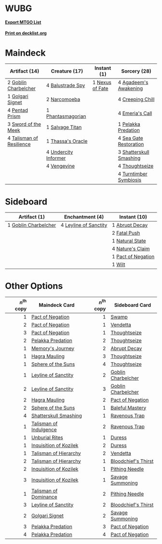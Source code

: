 # WUBG

#### [Export MTGO List](../collection/WUBG/WUBG.txt)
#### [Print on decklist.org](http://decklist.org/?deckmain=4%09Agadeem's%20Awakening%0A4%09Balustrade%20Spy%0A4%09Creeping%20Chill%0A4%09Emeria's%20Call%0A2%09Goblin%20Charbelcher%0A1%09Golgari%20Signet%0A2%09Narcomoeba%0A1%09Nexus%20of%20Fate%0A1%09Pelakka%20Predation%0A4%09Pentad%20Prism%0A1%09Phantasmagorian%0A1%09Salvage%20Titan%0A4%09Sea%20Gate%20Restoration%0A3%09Shatterskull%20Smashing%0A3%09Sword%20of%20the%20Meek%0A4%09Talisman%20of%20Resilience%0A1%09Thassa's%20Oracle%0A4%09Thoughtseize%0A4%09Turntimber%20Symbiosis%0A4%09Undercity%20Informer%0A4%09Vengevine&deckside=1%09Abrupt%20Decay%0A2%09Fatal%20Push%0A1%09Goblin%20Charbelcher%0A4%09Leyline%20of%20Sanctity%0A1%09Natural%20State%0A4%09Nature's%20Claim%0A1%09Pact%20of%20Negation%0A1%09Wilt)
# Maindeck

|                                           Artifact (14)                                           |                                         Creature (17)                                         |                                       Instant (1)                                        |                                           Sorcery (28)                                           |
|---------------------------------------------------------------------------------------------------|-----------------------------------------------------------------------------------------------|------------------------------------------------------------------------------------------|--------------------------------------------------------------------------------------------------|
|2 [Goblin Charbelcher](http://gatherer.wizards.com/Pages/Card/Details.aspx?multiverseid=438497)    |4 [Balustrade Spy](http://gatherer.wizards.com/Pages/Card/Details.aspx?multiverseid=366464)    |1 [Nexus of Fate](http://gatherer.wizards.com/Pages/Card/Details.aspx?multiverseid=450253)|4 [Agadeem's Awakening](http://gatherer.wizards.com/Pages/Card/Details.aspx?multiverseid=491723)  |
|1 [Golgari Signet](http://gatherer.wizards.com/Pages/Card/Details.aspx?multiverseid=405248)        |2 [Narcomoeba](http://gatherer.wizards.com/Pages/Card/Details.aspx?multiverseid=136140)        |                                                                                          |4 [Creeping Chill](http://gatherer.wizards.com/Pages/Card/Details.aspx?multiverseid=452816)       |
|4 [Pentad Prism](http://gatherer.wizards.com/Pages/Card/Details.aspx?multiverseid=72860)           |1 [Phantasmagorian](http://gatherer.wizards.com/Pages/Card/Details.aspx?multiverseid=124472)   |                                                                                          |4 [Emeria's Call](http://gatherer.wizards.com/Pages/Card/Details.aspx?multiverseid=491633)        |
|3 [Sword of the Meek](http://gatherer.wizards.com/Pages/Card/Details.aspx?multiverseid=126215)     |1 [Salvage Titan](http://gatherer.wizards.com/Pages/Card/Details.aspx?multiverseid=174900)     |                                                                                          |1 [Pelakka Predation](http://gatherer.wizards.com/Pages/Card/Details.aspx?multiverseid=491757)    |
|4 [Talisman of Resilience](http://gatherer.wizards.com/Pages/Card/Details.aspx?multiverseid=464183)|1 [Thassa's Oracle](http://gatherer.wizards.com/Pages/Card/Details.aspx?multiverseid=476324)   |                                                                                          |4 [Sea Gate Restoration](http://gatherer.wizards.com/Pages/Card/Details.aspx?multiverseid=491706) |
|                                                                                                   |4 [Undercity Informer](http://gatherer.wizards.com/Pages/Card/Details.aspx?multiverseid=366271)|                                                                                          |3 [Shatterskull Smashing](http://gatherer.wizards.com/Pages/Card/Details.aspx?multiverseid=491802)|
|                                                                                                   |4 [Vengevine](http://gatherer.wizards.com/Pages/Card/Details.aspx?multiverseid=457124)         |                                                                                          |4 [Thoughtseize](http://gatherer.wizards.com/Pages/Card/Details.aspx?multiverseid=438676)         |
|                                                                                                   |                                                                                               |                                                                                          |4 [Turntimber Symbiosis](http://gatherer.wizards.com/Pages/Card/Details.aspx?multiverseid=491864) |


# Sideboard

|                                         Artifact (1)                                          |                                        Enchantment (4)                                         |                                        Instant (10)                                         |
|-----------------------------------------------------------------------------------------------|------------------------------------------------------------------------------------------------|---------------------------------------------------------------------------------------------|
|1 [Goblin Charbelcher](http://gatherer.wizards.com/Pages/Card/Details.aspx?multiverseid=438497)|4 [Leyline of Sanctity](http://gatherer.wizards.com/Pages/Card/Details.aspx?multiverseid=204993)|1 [Abrupt Decay](http://gatherer.wizards.com/Pages/Card/Details.aspx?multiverseid=456061)    |
|                                                                                               |                                                                                                |2 [Fatal Push](http://gatherer.wizards.com/Pages/Card/Details.aspx?multiverseid=423724)      |
|                                                                                               |                                                                                                |1 [Natural State](http://gatherer.wizards.com/Pages/Card/Details.aspx?multiverseid=407646)   |
|                                                                                               |                                                                                                |4 [Nature's Claim](http://gatherer.wizards.com/Pages/Card/Details.aspx?multiverseid=382316)  |
|                                                                                               |                                                                                                |1 [Pact of Negation](http://gatherer.wizards.com/Pages/Card/Details.aspx?multiverseid=442057)|
|                                                                                               |                                                                                                |1 [Wilt](http://gatherer.wizards.com/Pages/Card/Details.aspx?multiverseid=479696)            |


# Other Options

|*n*<sup>th</sup> copy|                                          Maindeck Card                                          |*n*<sup>th</sup> copy|                                        Sideboard Card                                        |
|--------------------:|-------------------------------------------------------------------------------------------------|--------------------:|----------------------------------------------------------------------------------------------|
|                    1|[Pact of Negation](http://gatherer.wizards.com/Pages/Card/Details.aspx?multiverseid=442057)      |                    1|[Swamp](http://gatherer.wizards.com/Pages/Card/Details.aspx?multiverseid=439858)              |
|                    2|[Pact of Negation](http://gatherer.wizards.com/Pages/Card/Details.aspx?multiverseid=442057)      |                    1|[Vendetta](http://gatherer.wizards.com/Pages/Card/Details.aspx?multiverseid=19589)            |
|                    3|[Pact of Negation](http://gatherer.wizards.com/Pages/Card/Details.aspx?multiverseid=442057)      |                    1|[Thoughtseize](http://gatherer.wizards.com/Pages/Card/Details.aspx?multiverseid=438676)       |
|                    2|[Pelakka Predation](http://gatherer.wizards.com/Pages/Card/Details.aspx?multiverseid=491757)     |                    2|[Thoughtseize](http://gatherer.wizards.com/Pages/Card/Details.aspx?multiverseid=438676)       |
|                    1|[Memory's Journey](http://gatherer.wizards.com/Pages/Card/Details.aspx?multiverseid=254134)      |                    2|[Abrupt Decay](http://gatherer.wizards.com/Pages/Card/Details.aspx?multiverseid=456061)       |
|                    1|[Hagra Mauling](http://gatherer.wizards.com/Pages/Card/Details.aspx?multiverseid=491741)         |                    3|[Thoughtseize](http://gatherer.wizards.com/Pages/Card/Details.aspx?multiverseid=438676)       |
|                    1|[Sphere of the Suns](http://gatherer.wizards.com/Pages/Card/Details.aspx?multiverseid=213776)    |                    4|[Thoughtseize](http://gatherer.wizards.com/Pages/Card/Details.aspx?multiverseid=438676)       |
|                    1|[Leyline of Sanctity](http://gatherer.wizards.com/Pages/Card/Details.aspx?multiverseid=204993)   |                    2|[Goblin Charbelcher](http://gatherer.wizards.com/Pages/Card/Details.aspx?multiverseid=438497) |
|                    2|[Leyline of Sanctity](http://gatherer.wizards.com/Pages/Card/Details.aspx?multiverseid=204993)   |                    3|[Goblin Charbelcher](http://gatherer.wizards.com/Pages/Card/Details.aspx?multiverseid=438497) |
|                    2|[Hagra Mauling](http://gatherer.wizards.com/Pages/Card/Details.aspx?multiverseid=491741)         |                    2|[Pact of Negation](http://gatherer.wizards.com/Pages/Card/Details.aspx?multiverseid=442057)   |
|                    2|[Sphere of the Suns](http://gatherer.wizards.com/Pages/Card/Details.aspx?multiverseid=213776)    |                    1|[Baleful Mastery](http://gatherer.wizards.com/Pages/Card/Details.aspx?multiverseid=513541)    |
|                    4|[Shatterskull Smashing](http://gatherer.wizards.com/Pages/Card/Details.aspx?multiverseid=491802) |                    1|[Ravenous Trap](http://gatherer.wizards.com/Pages/Card/Details.aspx?multiverseid=197537)      |
|                    1|[Talisman of Indulgence](http://gatherer.wizards.com/Pages/Card/Details.aspx?multiverseid=430630)|                    2|[Ravenous Trap](http://gatherer.wizards.com/Pages/Card/Details.aspx?multiverseid=197537)      |
|                    1|[Unburial Rites](http://gatherer.wizards.com/Pages/Card/Details.aspx?multiverseid=227087)        |                    1|[Duress](http://gatherer.wizards.com/Pages/Card/Details.aspx?multiverseid=14557)              |
|                    1|[Inquisition of Kozilek](http://gatherer.wizards.com/Pages/Card/Details.aspx?multiverseid=416897)|                    2|[Duress](http://gatherer.wizards.com/Pages/Card/Details.aspx?multiverseid=14557)              |
|                    1|[Talisman of Hierarchy](http://gatherer.wizards.com/Pages/Card/Details.aspx?multiverseid=464182) |                    2|[Vendetta](http://gatherer.wizards.com/Pages/Card/Details.aspx?multiverseid=19589)            |
|                    2|[Talisman of Hierarchy](http://gatherer.wizards.com/Pages/Card/Details.aspx?multiverseid=464182) |                    1|[Bloodchief's Thirst](http://gatherer.wizards.com/Pages/Card/Details.aspx?multiverseid=491729)|
|                    2|[Inquisition of Kozilek](http://gatherer.wizards.com/Pages/Card/Details.aspx?multiverseid=416897)|                    1|[Pithing Needle](http://gatherer.wizards.com/Pages/Card/Details.aspx?multiverseid=129526)     |
|                    3|[Inquisition of Kozilek](http://gatherer.wizards.com/Pages/Card/Details.aspx?multiverseid=416897)|                    1|[Savage Summoning](http://gatherer.wizards.com/Pages/Card/Details.aspx?multiverseid=370710)   |
|                    1|[Talisman of Dominance](http://gatherer.wizards.com/Pages/Card/Details.aspx?multiverseid=430629) |                    2|[Pithing Needle](http://gatherer.wizards.com/Pages/Card/Details.aspx?multiverseid=129526)     |
|                    3|[Leyline of Sanctity](http://gatherer.wizards.com/Pages/Card/Details.aspx?multiverseid=204993)   |                    2|[Bloodchief's Thirst](http://gatherer.wizards.com/Pages/Card/Details.aspx?multiverseid=491729)|
|                    2|[Golgari Signet](http://gatherer.wizards.com/Pages/Card/Details.aspx?multiverseid=405248)        |                    2|[Savage Summoning](http://gatherer.wizards.com/Pages/Card/Details.aspx?multiverseid=370710)   |
|                    3|[Pelakka Predation](http://gatherer.wizards.com/Pages/Card/Details.aspx?multiverseid=491757)     |                    3|[Pact of Negation](http://gatherer.wizards.com/Pages/Card/Details.aspx?multiverseid=442057)   |
|                    4|[Pelakka Predation](http://gatherer.wizards.com/Pages/Card/Details.aspx?multiverseid=491757)     |                    4|[Pact of Negation](http://gatherer.wizards.com/Pages/Card/Details.aspx?multiverseid=442057)   |

